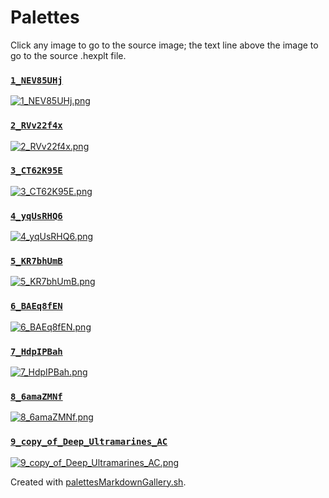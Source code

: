 # Palettes

Click any image to go to the source image; the text line above the image to go to the source .hexplt file.

### [`1_NEV85UHj`](1_NEV85UHj.hexplt)

[ ![1_NEV85UHj.png](1_NEV85UHj.png) ](1_NEV85UHj.png)

### [`2_RVv22f4x`](2_RVv22f4x.hexplt)

[ ![2_RVv22f4x.png](2_RVv22f4x.png) ](2_RVv22f4x.png)

### [`3_CT62K95E`](3_CT62K95E.hexplt)

[ ![3_CT62K95E.png](3_CT62K95E.png) ](3_CT62K95E.png)

### [`4_yqUsRHQ6`](4_yqUsRHQ6.hexplt)

[ ![4_yqUsRHQ6.png](4_yqUsRHQ6.png) ](4_yqUsRHQ6.png)

### [`5_KR7bhUmB`](5_KR7bhUmB.hexplt)

[ ![5_KR7bhUmB.png](5_KR7bhUmB.png) ](5_KR7bhUmB.png)

### [`6_BAEq8fEN`](6_BAEq8fEN.hexplt)

[ ![6_BAEq8fEN.png](6_BAEq8fEN.png) ](6_BAEq8fEN.png)

### [`7_HdpIPBah`](7_HdpIPBah.hexplt)

[ ![7_HdpIPBah.png](7_HdpIPBah.png) ](7_HdpIPBah.png)

### [`8_6amaZMNf`](8_6amaZMNf.hexplt)

[ ![8_6amaZMNf.png](8_6amaZMNf.png) ](8_6amaZMNf.png)

### [`9_copy_of_Deep_Ultramarines_AC`](9_copy_of_Deep_Ultramarines_AC.hexplt)

[ ![9_copy_of_Deep_Ultramarines_AC.png](9_copy_of_Deep_Ultramarines_AC.png) ](9_copy_of_Deep_Ultramarines_AC.png)

Created with [palettesMarkdownGallery.sh](https://github.com/earthbound19/_ebDev/blob/master/scripts/imgAndVideo/palettesMarkdownGallery.sh).
